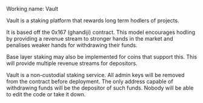 Working name: Vault

Vault is a staking platform that rewards long term hodlers of projects. 

It is based off the 0x167 (ghandiji) contract. This model encourages hodling by providing a revenue stream to stronger hands in the market and penalises weaker hands for withdrawing their funds. 

Base layer staking may also be implemented for coins that support this. This will provide multiple revenue streams for depositors. 

Vault is a non-custodial staking service. All admin keys will be removed from the contract before deployment. The only address capable of withdrawing funds will be the depositor of such funds. Nobody will be able to edit the code or take it down.
